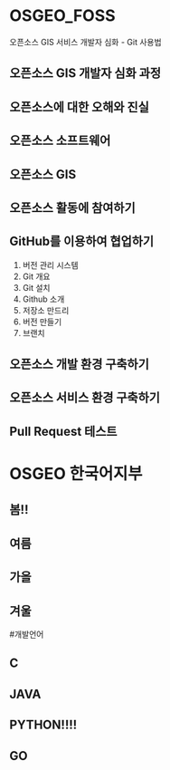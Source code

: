 # OSGEO_FOSS
오픈소스 GIS 서비스 개발자 심화 - Git 사용법

## 오픈소스 GIS 개발자 심화 과정

## 오픈소스에 대한 오해와 진실

## 오픈소스 소프트웨어

## 오픈소스 GIS

## 오픈소스 활동에 참여하기

## GitHub를 이용하여 협업하기
1. 버전 관리 시스템
2. Git 개요
3. Git 설치
4. Github 소개
5. 저장소 만드리
6. 버전 만들기
7. 브랜치

## 오픈소스 개발 환경 구축하기

## 오픈소스 서비스 환경 구축하기

## Pull Request 테스트

# OSGEO 한국어지부

## 봄!!

## 여름

## 가을

## 겨울

#개발언어 
## C
## JAVA
## PYTHON!!!!
## GO




